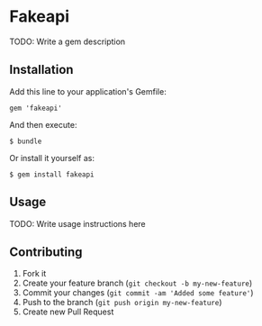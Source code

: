 # Fakeapi

TODO: Write a gem description

## Installation

Add this line to your application's Gemfile:

    gem 'fakeapi'

And then execute:

    $ bundle

Or install it yourself as:

    $ gem install fakeapi

## Usage

TODO: Write usage instructions here

## Contributing

1. Fork it
2. Create your feature branch (`git checkout -b my-new-feature`)
3. Commit your changes (`git commit -am 'Added some feature'`)
4. Push to the branch (`git push origin my-new-feature`)
5. Create new Pull Request
